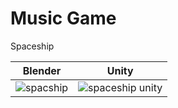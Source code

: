 # Music Game

Spaceship

Blender            |  Unity
:-------------------------:|:-------------------------:
![spacship](https://user-images.githubusercontent.com/65002959/212741716-a2da58d6-fe0e-488c-adb7-3b8a9387d891.PNG)  |  ![spaceship unity](https://user-images.githubusercontent.com/65002959/212741725-ecd3b70b-db8b-4db5-893d-cf55f268e3c0.PNG)


